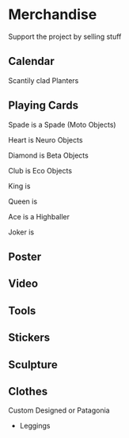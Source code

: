 # Merchandise

Support the project by selling stuff

## Calendar

Scantily clad Planters

## Playing Cards

Spade is a Spade (Moto Objects)

Heart is Neuro Objects

Diamond is Beta Objects

Club is Eco Objects

King is

Queen is

Ace is a Highballer

Joker is

## Poster

## Video

## Tools

## Stickers

## Sculpture

## Clothes

Custom Designed or Patagonia

- Leggings

